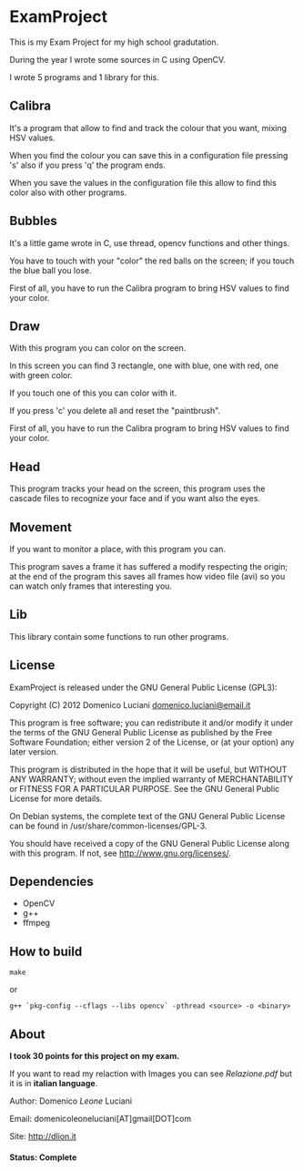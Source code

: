 ExamProject
===========

This is my Exam Project for my high school gradutation.

During the year I wrote some sources in C using OpenCV.

I wrote 5 programs and 1 library for this.


## Calibra

It's a program that allow to find and track the colour that you want, mixing HSV values.

When you find the colour you can save this in a configuration file pressing 's' also if you press 'q' the program ends.

When you save the values in the configuration file this allow to find this color also with other programs.


## Bubbles

It's a little game wrote in C, use thread, opencv functions and other things.

You have to touch with your "color" the red balls on the screen; if you touch the blue ball you lose.

First of all, you have to run the Calibra program to bring HSV values to find your color.


## Draw

With this program you can color on the screen.

In this screen you can find 3 rectangle, one with blue, one with red, one with green color.

If you touch one of this you can color with it.

If you press 'c' you delete all and reset the "paintbrush".

First of all, you have to run the Calibra program to bring HSV values to find your color.


## Head

This program tracks your head on the screen, this program uses the cascade files to recognize your face and if you want also the eyes.


## Movement

If you want to monitor a place, with this program you can.

This program saves a frame it has suffered a modify respecting the origin; at the end of the program this saves all frames how video file (avi) so you can watch
only frames that interesting you.


## Lib

This library contain some functions to run other programs.

## License

ExamProject is released under the GNU General Public License (GPL3):

Copyright (C) 2012 Domenico Luciani domenico.luciani@email.it

This program is free software; you can redistribute it and/or modify it under the terms of the GNU General Public License as published by the Free Software Foundation; either version 2 of the License, or (at your option) any later version.

This program is distributed in the hope that it will be useful, but WITHOUT ANY WARRANTY; without even the implied warranty of MERCHANTABILITY or FITNESS FOR A PARTICULAR PURPOSE. See the GNU General Public License for more details.

On Debian systems, the complete text of the GNU General Public License can be found in /usr/share/common-licenses/GPL-3.

You should have received a copy of the GNU General Public License along with this program. If not, see http://www.gnu.org/licenses/.


## Dependencies

* OpenCV
* g++
* ffmpeg


## How to build


```
make
```
or

```
g++ `pkg-config --cflags --libs opencv` -pthread <source> -o <binary>
```


## About

**I took 30 points for this project on my exam.**

If you want to read my relaction with Images you can see *Relazione.pdf* but it is in **italian language**.

Author: Domenico *Leone* Luciani

Email: domenicoleoneluciani[AT]gmail[DOT]com

Site: http://dlion.it

#### Status: Complete
